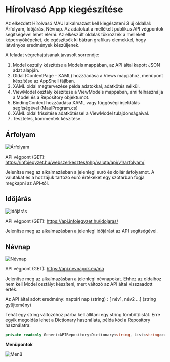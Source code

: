 # Hírolvasó App kiegészítése

Az elkezdett Hírolvasó MAUI alkalmazást kell kiegészíteni 3 új oldallal: Árfolyam, Időjárás, Névnap. Az adatokat a mellékelt publikus API végpontok segítségével lehet elérni. Az elkészült oldalak tükrözzék a mellékelt képernyőképeket, de egészítsék ki bátran grafikus elemekkel, hogy látványos eredmények készüljenek.

A feladat végrehajtásának javasolt sorrendje:
1.	Model osztály készítése a Models mappában, az API által kapott JSON adat alapján.
2.	Oldal (ContentPage - XAML) hozzáadása a Views mappához, menüpont készítése az AppShell fájlban.
3.	XAML oldal megtervezése példa adatokkal, adatkötés nélkül.
4.	ViewModel osztály készítése a ViewModels mappában, ami felhasználja a Model és a Repository objektumot.
5.	BindingContext hozzáadása XAML vagy függőségi injektálás segítségével (MauiProgram.cs)
6.	XAML oldal frissítése adatkötéssel a ViewModel tulajdonságaival.
7.	Tesztelés, kommentek készítése.

## Árfolyam

![Árfolyam](Dokumentáció/Képek/árfolyam.png)

API végpont (GET): https://infojegyzet.hu/webszerkesztes/php/valuta/api/v1/arfolyam/

Jelenítse meg az alkalmazásban a jelenlegi euró és dollár árfolyamot. A valutákat és a hozzájuk tartozó euró értékeket egy szótárban fogja megkapni az API-tól.

## Időjárás

![Időjárás](Dokumentáció/Képek/időjárás.png)

API végpont (GET): https://api.infojegyzet.hu/idojaras/

Jelenítse meg az alkalmazásban a jelenlegi időjárást az API segítségével. 

## Névnap

![Névnap](Dokumentáció/Képek/névnap.png)

API végpont (GET): https://api.nevnapok.eu/ma

Jelenítse meg az alkalmazásban a jelenlegi névnapokat. Ehhez az oldalhoz nem kell Model osztályt készíteni, mert változó az API által visszaadott érték.

Az API által adott eredmény: naptári nap (string) : [ név1, név2 …] (string gyűjtemény)

Tehát egy string változóhoz párba kell állítani egy string tömböt/listát. Erre egyik megoldás 
lehet a Dictionary használata, példa kód a Repository használatra:

```C#
private readonly GenericAPIRepository<Dictionary<string, List<string>>> repository;
```

**Menüpontok**

![Menü](Dokumentáció/Képek/menü.png)
 